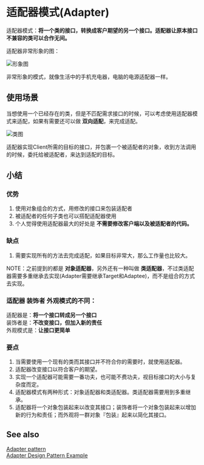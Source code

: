 # 适配器模式(Adapter)


适配器模式：**将一个类的接口，转换成客户期望的另一个接口。适配器让原本接口不兼容的类可以合作无间。**  

适配器非常形象的图：  

![形象图](http://ww3.sinaimg.cn/large/98900c07jw1f60ibhzrx4j20aj057t8u.jpg)


非常形象的模式，就像生活中的手机充电器，电脑的电源适配器一样。

## 使用场景

当想使用一个已经存在的类，但是不匹配需求接口的时候，可以考虑使用适配器模式来适配，如果有需要还可以做 **双向适配**，来完成适配。  

![类图](http://ww4.sinaimg.cn/large/98900c07jw1f60l15wrt4j20u20m8416.jpg)

适配器实现Client所需的目标的接口，并包裹一个被适配者的对象，收到方法调用的时候，委托给被适配者，来达到适配的目标。  


## 小结

### 优势

1. 使用对象组合的方式，用修改的接口来包装适配者
2. 被适配者的任何子类也可以搭配适配器使用  
3. 个人觉得使用适配器最大的好处是 **不需要修改客户端以及被适配者的代码。**  

### 缺点  

1. 需要实现所有的方法去完成适配，如果目标非常大，那么工作量也比较大。  

NOTE：之前提到的都是 **对象适配器**，另外还有一种叫做 **类适配器**，不过类适配器需要多重继承去实现(Adapter需要继承Target和Adaptee)，而不是组合的方式去实现。  

### 适配器 装饰者 外观模式的不同：  

适配器是：**将一个接口转成另一个接口**   
装饰者是：**不改变接口，但加入新的责任**    
外观模式是：**让接口更简单**  

### 要点

1. 当需要使用一个现有的类而其接口并不符合你的需要时，就使用适配器。  
2. 适配器改变接口以符合客户的期望。  
3. 实现一个适配器可能需要一番功夫，也可能不费功夫，视目标接口的大小与复杂度而定。  
4. 适配器模式有两种形式：对象适配器和类适配器。类适配器需要用到多重继承。  
5. 适配器将一个对象包装起来以改变其接口；装饰者将一个对象包装起来以增加新的行为和责任；而外观将一群对象『包装』起来以简化其接口。  


## See also

[Adapter pattern](https://en.wikipedia.org/wiki/Adapter_pattern)  
[Adapter Design Pattern Example](http://javadesign-patterns.blogspot.com/p/adapter-pattern-example.html)  

